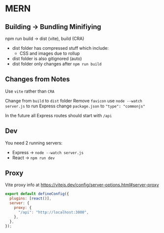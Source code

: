 # MERN

## Building -> Bundling Minifiying

npm run build -> dist (vite), build (CRA)

- dist folder has compressed stuff which include:
  - CSS and images due to rollup
- dist folder is also gitignored (auto)
- dist folder only changes after `npm run build`

## Changes from Notes

Use `vite` rather than `CRA`

Change from `build` to `dist` folder
Remove `favicon`
use `node --watch server.js` to run Express
change `package.json` to `"type": "commonjs"`

In the future all Express routes should start with `/api`

## Dev

You need 2 running servers:

- Express -> `node --watch server.js`
- React -> `npm run dev`

## Proxy

Vite proxy info at <https://vitejs.dev/config/server-options.html#server-proxy>

```js
export default defineConfig({
  plugins: [react()],
  server: {
    proxy: {
      "/api": "http://localhost:3000",
    },
  },
});
```
